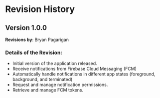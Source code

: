 # Revision History

## Version 1.0.0

**Revisions by**: Bryan Pagarigan

### Details of the Revision:
- Initial version of the application released.
- Receive notifications from Firebase Cloud Messaging (FCM)
- Automatically handle notifications in different app states (foreground, background, and terminated)
-  Request and manage notification permissions.
- Retrieve and manage FCM tokens.